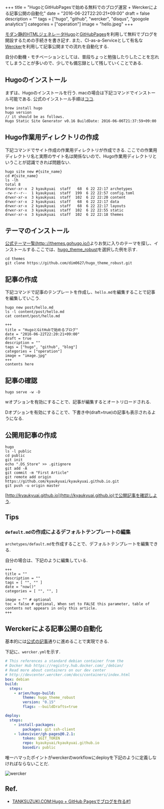 +++
title = "HugoとGitHubPagesで始める無料でのブログ運営 + Werckerによる記事公開の自動化"
date = "2016-06-22T22:20:21+09:00"
draft = false
description = ""
tags = ["hugo", "github", "wercker", "disqus", "googole analytics"]
categories = ["operation"]
image = "hello.jpeg"
+++

[モダン静的HTMLジェネレータHugo](http://gohugo.io/)と[GitHubPages](https://pages.github.com/)を利用して無料でブログを開設するための手続きを書き記す.
また、CI-as-a-Serviceとして有名な[Wercker](http://wercker.com/)を利用して記事公開までの流れを自動化する.

自分の動機・モチベーションとしては、普段ちょっと勉強したりしたことを忘れてしまうことが多いので、少しでも備忘録として残していくことである.

## Hugoのインストール

まずは、Hugoのインストールを行う.
macの場合は下記コマンドでインストール可能である.
公式のインストール手順は[ココ](https://gohugo.io/overview/installing/).

```
brew install hugo
hugo version
// it should be as follows.
Hugo Static Site Generator v0.16 BuildDate: 2016-06-06T21:37:59+09:00
```

## Hugo作業用ディレクトリの作成

下記コマンドでサイト作成の作業用ディレクトリが作成できる.
ここでの作業用ディレクトリ名と実際のサイト名は関係ないので、Hugo作業用ディレクトリということが認識できれば問題ない.

```
hugo site new #{site_name}
cd #{site_name}
ls -lh
total 8
drwxr-xr-x  2 kyaukyuai  staff   68  6 22 22:17 archetypes
-rw-r--r--  1 kyaukyuai  staff  199  6 22 22:57 config.toml
drwxr-xr-x  3 kyaukyuai  staff  102  6 22 22:20 content
drwxr-xr-x  2 kyaukyuai  staff   68  6 22 22:17 data
drwxr-xr-x  2 kyaukyuai  staff   68  6 22 22:17 layouts
drwxr-xr-x  3 kyaukyuai  staff  102  6 22 22:55 static
drwxr-xr-x  3 kyaukyuai  staff  102  6 22 22:18 themes
```

## テーマのインストール

[公式テーマ一覧(http:://themes.gohugo.io/)](http://themes.gohugo.io/)よりお気に入りのテーマを探し、インストールする.ここでは、[hugo_theme_robust](http://themes.gohugo.io/robust/)を選択した例を示す.

```
cd themes
git clone https://github.com/dim0627/hugo_theme_robust.git
```

## 記事の作成

下記コマンドで記事のテンプレートを作成し、`hello.md`を編集することで記事を編集していこう.

```
hugo new post/hello.md
ls -l content/post/hello.md
cat content/post/hello.md

+++
title = "HugoとGitHubで始めるブログ"
date = "2016-06-22T22:20:21+09:00"
draft = true
description = ""
tags = ["hugo", "github", "blog"]
categories = ["operation"]
image = "image.jpg"
+++
contents here

```

## 記事の確認

```
hugo serve -w -D
```

wオプションを有効にすることで、記事が編集するとオートリロードされる.

Dオプションを有効にすることで、下書き中(draft=true)の記事も表示されるようになる.


## 公開用記事の作成

```
hugo
ls -l public
cd public
git init
echo ".DS_Store" >> .gitignore
git add -A
git commit -m "First Article"
git remote add origin https://github.com/kyaukyuai/kyaukyuai.github.io.git
git push -u origin master
```

[http://kyaukyuai.github.io](http://kyaukyuai.github.io)で公開記事を確認しよう.

## Tips

### `default.md`の作成によるデフォルトテンプレートの編集

`archetypes/default.md`を作成することで、デフォルトテンプレートを編集できる.

自分の場合は、下記のように編集している.

```
+++
title = ""
description = ""
tags = [ "", "" ]
date = "now()"
categories = [ "", "", ]

image = "" # optional
toc = false # optional, When set to FALSE this parameter, table of contents not appears in only this article.
+++
```

## Werckerによる記事公開の自動化

基本的には[公式の記事](http://gohugo.io/tutorials/automated-deployments)通りに進めることで実現できる.

下記に、`wercker.yml`を示す.

```ruby:wercker.yml
# This references a standard debian container from the
# Docker Hub https://registry.hub.docker.com/_/debian/
# Read more about containers on our dev center
# http://devcenter.wercker.com/docs/containers/index.html
box: debian
build:
  steps:
    - arjen/hugo-build:
        theme: hugo_theme_robust
        version: "0.15"
        flags: --buildDrafts=true

deploy:
  steps:
    - install-packages:
        packages: git ssh-client
    - lukevivier/gh-pages@0.2.1:
        token: $GIT_TOKEN
        repo: kyaukyuai/kyaukyuai.github.io
        basedir: public
```

唯一ハマったポイントがwerckerのworkflowにdeployを下記のように定義しなければならないことだ.

![wercker](/images/wercker.png)

## Ref.

+ [TANKSUZUKI.COM:Hugo + GitHub Pagesでブログを作る#1](http://tanksuzuki.com/post/hugo-github-pages-1/)

